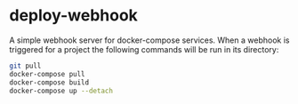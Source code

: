 # deploy-webhook

A simple webhook server for docker-compose services.
When a webhook is triggered for a project the following commands will be run in its directory:

```sh
git pull
docker-compose pull
docker-compose build
docker-compose up --detach
```
